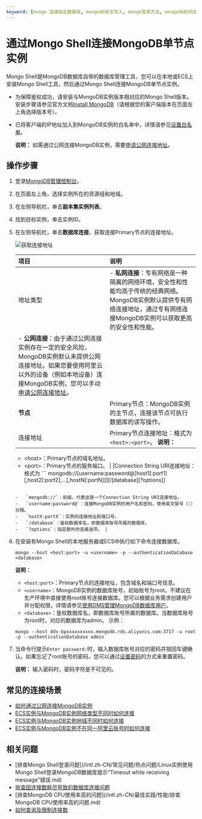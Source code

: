 ```yaml
---
keyword: [mongo 连接指定数据库, mongodb安全写入, mongo登录方法, mongodb如何连接, mongo密码登录连接数据库]
---
```


# 通过Mongo Shell连接MongoDB单节点实例

Mongo Shell是MongoDB数据库自带的数据库管理工具，您可以在本地或ECS上安装Mongo Shell工具，然后通过Mongo Shell连接MongoDB单节点实例。

-   为保障鉴权成功，请安装与MongoDB实例版本相对应的Mongo Shell版本。安装步骤请参见官方文档[Install MongoDB](https://docs.mongodb.com/manual/installation/)（请根据您的客户端版本在页面左上角选择版本号）。
-   已将客户端的IP地址加入到MongoDB实例的白名单中，详情请参见[设置白名单](/intl.zh-CN/单节点快速入门/设置白名单.md)。

    **说明：** 如需通过公网连接MongoDB实例，需要[申请公网连接地址](/intl.zh-CN/单节点快速入门/申请公网连接地址.md)。


## 操作步骤

1.  登录[MongoDB管理控制台](https://mongodb.console.aliyun.com/)。

2.  在页面左上角，选择实例所在的资源组和地域。

3.  在左侧导航栏，单击**副本集实例列表**。

4.  找到目标实例，单击实例ID。

5.  在左侧导航栏，单击**数据库连接**，获取连接Primary节点的连接地址。

    ![获取连接地址](https://static-aliyun-doc.oss-accelerate.aliyuncs.com/assets/img/zh-CN/4029615061/p13741.png)

    |项目|说明|
    |:-|:-|
    |地址类型|    -   **私网连接**：专有网络是一种隔离的网络环境，安全性和性能均高于传统的经典网络。 MongoDB实例默认提供专有网络连接地址，通过专有网络连接MongoDB实例可以获取更高的安全性和性能。
    -   **公网连接**：由于通过公网连接实例存在一定的安全风险，MongoDB实例默认未提供公网连接地址。如果您要使用阿里云以外的设备（例如本地设备）连接MongoDB实例，您可以手动[申请公网连接地址](/intl.zh-CN/单节点快速入门/申请公网连接地址.md)。 |
    |**节点**|Primary节点：MongoDB实例的主节点，连接该节点可执行数据库的读写操作。|
    |连接地址|Primary节点连接地址：格式为`<host>:<port>`。 **说明：**

    -   <host\>：Primary节点的域名地址。
    -   <port\>：Primary节点的服务端口。 |
    |Connection String URI连接地址：格式为     ```
mongodb://[username:password@]host1[:port1][,host2[:port2],...[,hostN[:portN]]][/[database][?options]]
    ```

    -   `mongodb://`：前缀，代表这是一个Connection String URI连接地址。
    -   `username:password@`：连接MongoDB实例的用户名和密码，使用英文冒号（:）分隔。
    -   `hostX:portX`：实例的连接地址和端口号。
    -   `/database`：鉴权数据库名，即数据库账号所属的数据库。
    -   `?options`：指定额外的连接选项。 |

6.  在安装有Mongo Shell的本地服务器或ECS中执行如下命令连接数据库。

    ```
    mongo --host <host:port> -u <username> -p --authenticationDatabase <database>
    ```

    **说明：**

    -   `<host:port>`：Primary节点的连接地址，包含域名和端口号信息。
    -   `<username>`：MongoDB实例的数据库账号，初始账号为root。不建议在生产环境中直接使用root账号连接数据库。您可以根据业务需求创建用户并分配权限，详情请参见[使用DMS管理MongoDB数据库用户]()。
    -   `<database>`：鉴权数据库名，即数据库账号所属的数据库。当数据库账号为root时，对应的数据库为admin。
    示例：

    ```
    mongo --host dds-bpxxxxxxxxxx.mongodb.rds.aliyuncs.com:3717 -u root -p --authenticationDatabase admin
    ```

7.  当命令行提示`Enter password:`时，输入数据库账号对应的密码并按回车键确认。如果忘记了root账号的密码，您可以通过[设置密码](/intl.zh-CN/单节点快速入门/设置密码.md)的方式来重置密码。

    **说明：** 输入密码时，密码字符是不可见的。


## 常见的连接场景

-   [如何通过公网连接MongoDB实例](/intl.zh-CN/用户指南/连接实例/如何通过公网连接MongoDB实例.md)
-   [ECS实例与MongoDB实例网络类型不同时如何连接](/intl.zh-CN/用户指南/连接实例/ECS实例与MongoDB实例网络类型不同时如何连接.md)
-   [ECS实例与MongoDB实例地域不同时如何连接](/intl.zh-CN/用户指南/连接实例/ECS实例与MongoDB实例地域不同时如何连接.md)
-   [ECS实例与MongoDB实例不在同一阿里云账号时如何连接](/intl.zh-CN/用户指南/连接实例/ECS实例与MongoDB实例不在同一阿里云账号时如何连接.md)

## 相关问题

-   [排查Mongo Shell登录问题](/intl.zh-CN/常见问题/热点问题/Linux实例使用Mongo Shell登录MongoDB数据库提示“Timeout while receiving message”错误.md)
-   [排查因连接数耗尽导致的数据库连接问题](/intl.zh-CN/常见问题/热点问题/MongoDB实例连接数耗尽导致数据库连接失败.md)
-   [排查MongoDB CPU使用率高的问题](/intl.zh-CN/最佳实践/性能/排查MongoDB CPU使用率高的问题.md)
-   [如何查询及限制连接数](/intl.zh-CN/常见问题/热点问题/如何查询及限制MongoDB实例的连接数.md)

